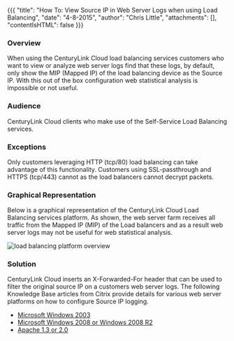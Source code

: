 {{{
  "title": "How To:  View Source IP in Web Server Logs when using Load Balancing",
  "date": "4-8-2015",
  "author": "Chris Little",
  "attachments": [],
  "contentIsHTML": false
}}}

### Overview
When using the CenturyLink Cloud load balancing services customers who want to view or analyze web server logs find that these logs, by default, only show the MIP (Mapped IP) of the load balancing device as the Source IP. With this out of the box configuration web statistical analysis is impossible or not useful. 

### Audience
CenturyLink Cloud clients who make use of the Self-Service Load Balancing services.

### Exceptions
Only customers leveraging HTTP (tcp/80) load balancing can take advantage of this functionality. Customers using SSL-passthrough and HTTPS (tcp/443) cannot as the load balancers cannot decrypt packets.

### Graphical Representation
Below is a graphical representation of the CenturyLink Cloud Load Balancing services platform.  As shown, the web server farm receives all traffic from the Mapped IP (MIP) of the Load balancers and as a result web server logs may not be useful for web statistical analysis.

![load balancing platform overview](../images/View-Source-IP-in-Web-Server-Logs-when-using-Load-Balancing.png)

### Solution
CenturyLink Cloud inserts an X-Forwarded-For header that can be used to filter the original source IP on a customers web server logs. The following Knowledge Base articles from Citrix provide details for various web server platforms on how to configure Source IP logging.

* [Microsoft Windows 2003](//support.citrix.com/article/CTX119347)
* [Microsoft Windows 2008 or Windows 2008 R2](//support.citrix.com/article/CTX125526)
* [Apache 1.3 or 2.0](//support.citrix.com/article/CTX109350)
